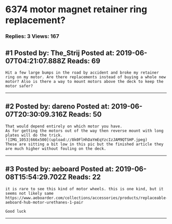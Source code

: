 # 6374 motor magnet retainer ring replacement?

### Replies: 3 Views: 167

## \#1 Posted by: The_Strij Posted at: 2019-06-07T04:21:07.888Z Reads: 69

```
Hit a few large bumps in the road by accident and broke my retainer ring on my motor. Are there replacements instead of buying a whole new motor? Also is there a way to mount motors above the deck to keep the motor safer?
```

---
## \#2 Posted by: dareno Posted at: 2019-06-07T20:30:09.316Z Reads: 50

```
That would depend entirely on which motor you have.  
As for getting the motors out of the way then reverse mount with long plates will do the trick.
![IMG_1053|666x500](upload://8k0FlHhDaYmEqYzcIzJAM9QTSHP.jpeg) 
These are sitting a bit low in this pic but the finished article they are much higher without fouling on the deck.
```

---
## \#3 Posted by: aeboard Posted at: 2019-06-08T15:54:29.702Z Reads: 22

```
it is rare to see this kind of motor wheels. this is one kind, but it seems not likely same
https://www.aeboarder.com/collections/accessories/products/replaceable-aeboard-hub-motor-urethanes-1-pair

Good luck
```

---
